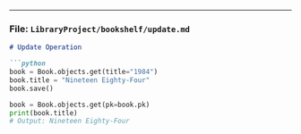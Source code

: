 
---

### File: `LibraryProject/bookshelf/update.md`

```markdown
# Update Operation

```python
book = Book.objects.get(title="1984")
book.title = "Nineteen Eighty-Four"
book.save()

book = Book.objects.get(pk=book.pk)
print(book.title)
# Output: Nineteen Eighty-Four
